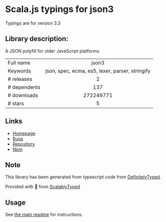 
# Scala.js typings for json3

Typings are for version 3.3

## Library description:
A JSON polyfill for older JavaScript platforms.

|                    |                 |
| ------------------ | :-------------: |
| Full name          | json3 |
| Keywords           | json, spec, ecma, es5, lexer, parser, stringify |
| # releases         | 2 |
| # dependents       | 137 |
| # downloads        | 272249771 |
| # stars            | 5 |

## Links
- [Homepage](https://bestiejs.github.io/json3)
- [Bugs](https://github.com/bestiejs/json3/issues)
- [Repository](https://github.com/bestiejs/json3)
- [Npm](https://www.npmjs.com/package/json3)
    


## Note
This library has been generated from typescript code from [DefinitelyTyped](https://definitelytyped.org).

Provided with :purple_heart: from [ScalablyTyped](https://github.com/oyvindberg/ScalablyTyped)

## Usage
See [the main readme](../../readme.md) for instructions.


